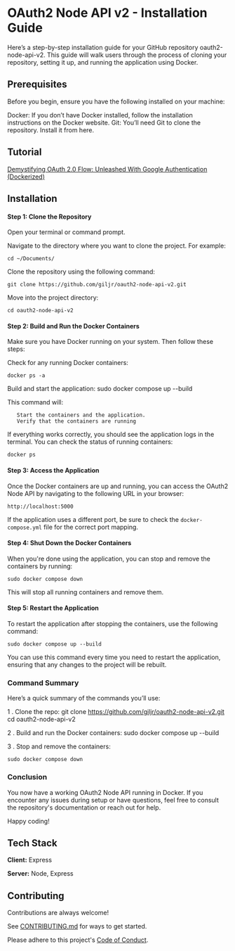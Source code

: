 
# OAuth2 Node API v2 - Installation Guide

Here’s a step-by-step installation guide for your GitHub repository oauth2-node-api-v2. This guide will walk users through the process of cloning your repository, setting it up, and running the application using Docker.

## Prerequisites
Before you begin, ensure you have the following installed on your machine:

Docker: If you don’t have Docker installed, follow the installation instructions on the Docker website.
Git: You’ll need Git to clone the repository. Install it from here.

## Tutorial
[Demystifying OAuth 2.0 Flow: Unleashed With Google Authentication (Dockerized)](https://medium.com/jungletronics/demystifying-oauth-2-0-flow-unleashed-b6d1e652bbd5)
## Installation

#### Step 1: Clone the Repository
Open your terminal or command prompt.

Navigate to the directory where you want to clone the project. For example:
  
    cd ~/Documents/

Clone the repository using the following command:

    git clone https://github.com/giljr/oauth2-node-api-v2.git

Move into the project directory:

    cd oauth2-node-api-v2

#### Step 2: Build and Run the Docker Containers
Make sure you have Docker running on your system. Then follow these steps:

Check for any running Docker containers:

    docker ps -a

Build and start the application:
    sudo docker compose up --build

This command will:

```Build the Docker images as defined in the docker-compose.yml file.
   Start the containers and the application.
   Verify that the containers are running
```

If everything works correctly, you should see the application logs in the terminal. You can check the status of running containers:

    docker ps

#### Step 3: Access the Application
Once the Docker containers are up and running, you can access the OAuth2 Node API by navigating to the following URL in your browser:

    http://localhost:5000

If the application uses a different port, be sure to check the ```docker-compose.yml``` file for the correct port mapping.

#### Step 4: Shut Down the Docker Containers
When you're done using the application, you can stop and remove the containers by running:

    sudo docker compose down

This will stop all running containers and remove them.

#### Step 5: Restart the Application
To restart the application after stopping the containers, use the following command:

    sudo docker compose up --build

You can use this command every time you need to restart the application, ensuring that any changes to the project will be rebuilt.

### Command Summary
Here’s a quick summary of the commands you’ll use:

1 . Clone the repo:
    git clone https://github.com/giljr/oauth2-node-api-v2.git
    cd oauth2-node-api-v2

2 . Build and run the Docker containers:
    sudo docker compose up --build

3 . Stop and remove the containers:

    sudo docker compose down

### Conclusion
You now have a working OAuth2 Node API running in Docker. If you encounter any issues during setup or have questions, feel free to consult the repository's documentation or reach out for help.

Happy coding!

## Tech Stack

**Client:** Express

**Server:** Node, Express


## Contributing

Contributions are always welcome!

See [CONTRIBUTING.md](./CONTRIBUTING.md) for ways to get started.

Please adhere to this project's [Code of Conduct](./CODE_OF_CONDUCT.md).
